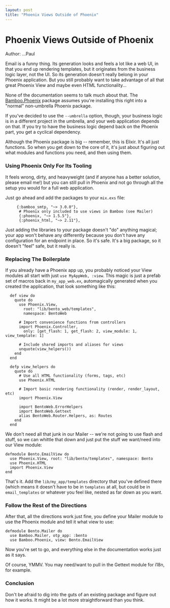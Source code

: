 ```yaml
---
layout: post
title: "Phoenix Views Outside of Phoenix"
---
```


# Phoenix Views Outside of Phoenix

Author: ...Paul

Email is a funny thing.  Its generation looks and feels a lot like a web UI,
in that you end up rendering templates, but it originates from the business
logic layer, not the UI.  So its generation doesn't really belong in your
Phoenix application.  But you still probably want to take advantage of all
that great Phoenix View and maybe even HTML functionality...

None of the documentation seems to talk much about that.  The 
[Bamboo.Phoenix](https://hexdocs.pm/bamboo/Bamboo.Phoenix.html)
package assumes you're installing this right into a "normal" non-umbrella
Phoenix package.

If you've decided to use the `--umbrella` option, though, your business
logic is in a different project in the umbrella, and your web application
depends on that.  If you try to have the business logic depend back on the
Phoenix part, you get a cyclical dependency.

Although the Phoenix package is big -- remember, this is Elixir.  It's all
just functions.  So when you get down to the core of it, it's just about
figuring out what modules and functions you need, and then using them.

### Using Phoenix Only For Its Tooling

It feels wrong, dirty, and heavyweight (and if anyone has a better solution,
please email me!) but you can still pull in Phoenix and not go through all the
setup you would for a full web application.

Just go ahead and add the packages to your `mix.exs` file:

```
     {:bamboo_smtp, "~> 3.0.0"},
      # Phoenix only included to use views in Bamboo (see Mailer)
      {:phoenix, "~> 1.5.5"},
      {:phoenix_html, "~> 2.11"},
```

Just adding the libraries to your package doesn't "do" anything magical;
your app won't behave any differently because you don't have any configuration
for an endpoint in place.  So it's safe.  It's a big package, so it doesn't
"feel" safe, but it really is.

### Replacing The Boilerplate

If you already have a Phoenix app up, you probably noticed your View modules
all start with just `use MyAppWeb, :view`.  This magic is just a prefab set
of macros back in `my_app_web.ex`, automagically generated when you created
the application, that look something like this:

```
  def view do
    quote do
      use Phoenix.View,
        root: "lib/bento_web/templates",
        namespace: BentoWeb

      # Import convenience functions from controllers
      import Phoenix.Controller,
        only: [get_flash: 1, get_flash: 2, view_module: 1, view_template: 1]

      # Include shared imports and aliases for views
      unquote(view_helpers())
    end
  end

  defp view_helpers do
    quote do
      # Use all HTML functionality (forms, tags, etc)
      use Phoenix.HTML

      # Import basic rendering functionality (render, render_layout, etc)
      import Phoenix.View

      import BentoWeb.ErrorHelpers
      import BentoWeb.Gettext
      alias BentoWeb.Router.Helpers, as: Routes
    end
  end
```

We don't need all that junk in our Mailer -- we're not going to use flash and
stuff, so we can whittle that down and just put the stuff we want/need into
our View module:

```
defmodule Bento.EmailView do
  use Phoenix.View, root: "lib/bento/templates", namespace: Bento
  use Phoenix.HTML
  import Phoenix.View
end
```

That's it.  Add the `lib/my_app/templates` directory that you've defined there
(which means it doesn't have to be in `templates` at all, but could be in
`email_templates` or whatever you feel like, nested as far down as you want.

### Follow the Rest of the Directions

After that, all the directions work just fine, you define your Mailer module
to use the Phoenix module and tell it what view to use:

```
defmodule Bento.Mailer do
  use Bamboo.Mailer, otp_app: :bento
  use Bamboo.Phoenix, view: Bento.EmailView
```

Now you're set to go, and everything else in the documentation works just as
it says.

Of course, YMMV.  You may need/want to pull in the Gettext module for i18n,
for example.

### Conclusion

Don't be afraid to dig into the guts of an existing package and figure out
how it works.  It might be a lot more straightforward than you think.






